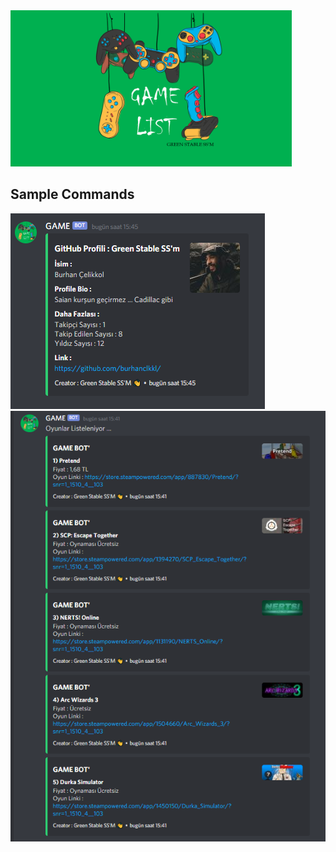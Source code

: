 <img src= "https://raw.githubusercontent.com/burhanclkkl/Game-Bot/main/img/pp.png" height = "250px" width = "450px">

## Sample Commands

<img src= "https://raw.githubusercontent.com/burhanclkkl/Game-Bot/main/example_img/ornek3.PNG">
<br>
<img src= "https://raw.githubusercontent.com/burhanclkkl/Game-Bot/main/example_img/ornek1.PNG">
